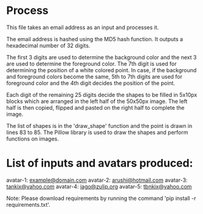 # Process

This file takes an email address as an input and processes it.

The email address is hashed using the MD5 hash function. It 
outputs a hexadecimal number of 32 digits. 

The first 3 digits are used to determine the background color 
and the next 3 are used to determine the foreground color. 
The 7th digit is used for determining the position of a white 
colored point. In case, if the background and foreground 
colors become the same, 5th to 7th digits are used for 
foreground color and the 4th digit decides the position of 
the point.

Each digit of the remaining 25 digits decide the shapes to 
be filled in 5x10px blocks which are arranged in the left 
half of the 50x50px image. The left half is then copied, 
flipped and pasted on the right half to complete the image.

The list of shapes is in the 'draw_shape' function and the 
point is drawn in lines 83 to 85. The Pillow library is used 
to draw the shapes and perform functions on images.

# List of inputs and avatars produced:

avatar-1: example@domain.com
avatar-2: arushi@hotmail.com
avatar-3: tankix@yahoo.com
avatar-4: iago@zulip.org
avatar-5: tbnkix@yahoo.com

Note: Please download requirements by running the command
'pip install -r requirements.txt'.